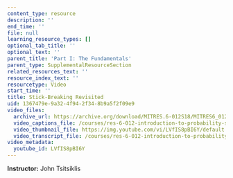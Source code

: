 ```yaml
---
content_type: resource
description: ''
end_time: ''
file: null
learning_resource_types: []
optional_tab_title: ''
optional_text: ''
parent_title: 'Part I: The Fundamentals'
parent_type: SupplementalResourceSection
related_resources_text: ''
resource_index_text: ''
resourcetype: Video
start_time: ''
title: Stick-Breaking Revisited
uid: 1367479e-9a32-4f94-2f34-8b9a5f2f09e9
video_files:
  archive_url: https://archive.org/download/MITRES.6-012S18/MITRES6_012S18_L13-04_300k.mp4
  video_captions_file: /courses/res-6-012-introduction-to-probability-spring-2018/5b4947d0c0175aebb4777d8fc95410f6_LVfIS8pBI6Y.vtt
  video_thumbnail_file: https://img.youtube.com/vi/LVfIS8pBI6Y/default.jpg
  video_transcript_file: /courses/res-6-012-introduction-to-probability-spring-2018/48a768c89b4fe8b45dd5c15ff2921caa_LVfIS8pBI6Y.pdf
video_metadata:
  youtube_id: LVfIS8pBI6Y
---
```


**Instructor:** John Tsitsiklis